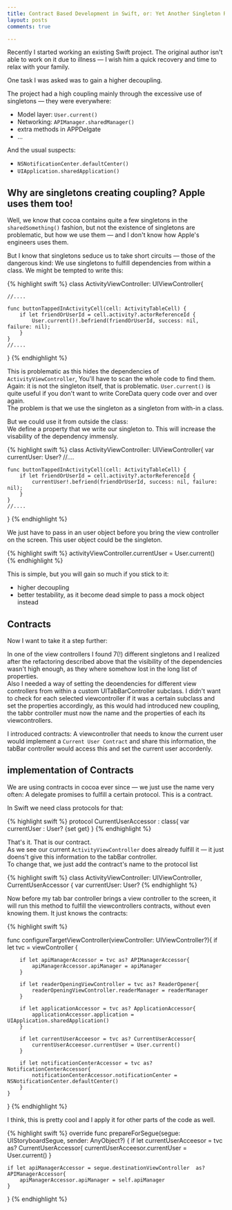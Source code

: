 ```yaml
---
title: Contract Based Development in Swift, or: Yet Another Singleton Rant
layout: posts
comments: true

---
```


Recently I started working an existing Swift project. The original author
isn't able to work on it due to illness — I wish him a quick recovery and
time to relax with your family.

One task I was asked was to gain a higher decoupling.

The project had a high coupling mainly through the excessive use of
singletons — they were everywhere:

* Model layer: `User.current()`
* Networking: `APIManager.sharedManager()`
* extra methods in APPDelgate
* …
<!--break-->

And the usual suspects:

* `NSNotificationCenter.defaultCenter()`
* `UIApplication.sharedApplication()`

## Why are singletons creating coupling? Apple uses them too!

Well, we know that cocoa contains quite a few singletons in the
`sharedSomething()` fashion, but not the existence of singletons are
problematic, but how we use them — and I don't know how Apple's engineers
uses them.

But I know that singletons seduce us to take short circuits — those of the
dangerous kind: We use singletons to fulfill dependencies from within a
class. We might be tempted to write this:

{% highlight swift %}
class ActivityViewController: UIViewController{

    //....

    func buttonTappedInActivityCell(cell: ActivityTableCell) {
        if let friendOrUserId = cell.activity?.actorReferenceId {
            User.current()!.befriend(friendOrUserId, success: nil, failure: nil);
        }
    }
    //....

}
{% endhighlight %}

This is problematic as this hides the dependencies of `ActivityViewController`,
You'll have to scan the whole code to find them.  
Again: it is not the singleton itself, that is problematic. `User.current()` is
quite useful if you don't want to write CoreData query code over and over again.  
The problem is that we use the singleton as a singleton from with-in a class.

But we could use it from outside the class:  
We define a property that we write our singleton to. This will increase the
visability of the dependency immensly.


{% highlight swift %}
class ActivityViewController: UIViewController{
    var currentUser: User?
    //....

    func buttonTappedInActivityCell(cell: ActivityTableCell) {
        if let friendOrUserId = cell.activity?.actorReferenceId {
            currentUser!.befriend(friendOrUserId, success: nil, failure: nil);
        }
    }
    //....

}
{% endhighlight %}

We just have to pass in an user object before you bring the view controller
on the screen. This user object could be the singleton.

{% highlight swift %}
activityViewController.currentUser = User.current()
{% endhighlight %}

This is simple, but you will gain so much if you stick to it:
* higher decoupling
* better testability, as it become dead simple to pass a mock object instead

## Contracts

Now I want to take it a step further:

In one of the view controllers I found 7(!) different singletons and I realized
after the refactoring described above that the visibility of the dependencies
wasn't high enough, as they where somehow lost in the long list of properties.  
Also I needed a way of setting the deoendencies for different view controllers
from within a custom UITabBarController subclass. I didn't want to check for each
selected viewcontroller if it was a certain subclass and set the properties
accordingly, as this would had introduced new coupling, the tabbr controller
must now the name and the properties of each its viewcontrollers.

I introduced contracts: A viewcontroller that needs to know the current user
would implement a `Current User Contract` and share this information, the tabBar
controller would access this and set the current user accordenly.

## implementation of Contracts

We are using contracts in cocoa ever since — we just use the name very often:
A delegate promises to fulfill a certain protocol. This is a contract.

In Swift we need class protocols for that:

{% highlight swift %}
protocol CurrentUserAccessor : class{
    var currentUser : User? {set get}
}
{% endhighlight %}

That's it. That is our contract.  
As  we see our current `ActivityViewController` does already fulfill it — it
just doens't give this information to the tabBar controller.  
To change that, we just add the contract's name to the protocol list


{% highlight swift %}
class ActivityViewController: UIViewController, CurrentUserAccessor {
  var currentUser: User?
{% endhighlight %}


Now before my tab bar controller brings a view controller to the screen, it will
run this method to fulfill the viewcontrollers contracts, without even knowing
them. It just knows the contracts:

{% highlight swift %}

func configureTargetViewController(viewController: UIViewController?){
    if let tvc = viewController {

        if let apiManagerAccessor = tvc as? APIManagerAccessor{
            apiManagerAccessor.apiManager = apiManager
        }

        if let readerOpeningViewController = tvc as? ReaderOpener{
            readerOpeningViewController.readerManager = readerManager
        }

        if let applicationAccessor = tvc as? ApplicationAccessor{
            applicationAccessor.application = UIApplication.sharedApplication()
        }

        if let currentUserAcceesor = tvc as? CurrentUserAccessor{
            currentUserAcceesor.currentUser = User.current()
        }

        if let notificationCenterAccessor = tvc as? NotificationCenterAccessor{
            notificationCenterAccessor.notificationCenter = NSNotificationCenter.defaultCenter()
        }
    }
}
{% endhighlight %}


I think, this is pretty cool and I apply it for other parts of the code as well.



{% highlight swift %}
override func prepareForSegue(segue: UIStoryboardSegue, sender: AnyObject?) {
    if let currentUserAcceesor = tvc as? CurrentUserAccessor{
        currentUserAcceesor.currentUser = User.current()
    }


    if let apiManagerAccessor = segue.destinationViewController  as? APIManagerAccessor{
        apiManagerAccessor.apiManager = self.apiManager
    }
}
{% endhighlight %}
